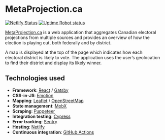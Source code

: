 # MetaProjection.ca

[![Netlify Status](https://api.netlify.com/api/v1/badges/3dd4e416-74a7-49b1-847a-ad95a0b44607/deploy-status)](https://app.netlify.com/sites/metaprojection/deploys)
[![Uptime Robot status](https://img.shields.io/uptimerobot/status/m792388124-b7e4417815ddd9388914883d)](https://www.metaprojection.ca/)

[MetaProjection.ca](https://www.metaprojection.ca/) is a web application that aggregates Canadian electoral projections from multiple sources and provides an overview of how the election is playing out, both federally and by district.

A map is displayed at the top of the page which indicates how each electoral district is likely to vote. The application uses the user’s geolocation to find their district and display its likely winner.

## Technologies used

- **Framework**: [React](https://reactjs.org/) / [Gatsby](https://www.gatsbyjs.org/)
- **CSS-in-JS**: [Emotion](https://emotion.sh/docs/introduction)
- **Mapping**: [Leaflet](https://leafletjs.com/) / [OpenStreetMap](https://www.openstreetmap.org)
- **State management**: [MobX](https://github.com/mobxjs/mobx)
- **Scraping**: [Puppeteer](https://github.com/GoogleChrome/puppeteer)
- **Integration testing**: [Cypress](https://www.cypress.io/)
- **Error tracking**: [Sentry](https://sentry.io/welcome/)
- **Hosting**: [Netlify](https://www.netlify.com/)
- **Continuous integration**: [GitHub Actions](https://github.com/features/actions)
